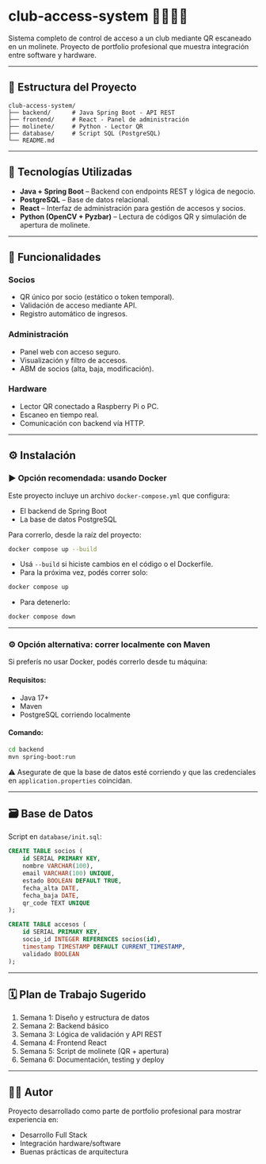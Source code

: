 
# club-access-system 🏋️‍♂️📱🔐

Sistema completo de control de acceso a un club mediante QR escaneado en un molinete. Proyecto de portfolio profesional que muestra integración entre software y hardware.

---

## 🧱 Estructura del Proyecto

```
club-access-system/
├── backend/      # Java Spring Boot - API REST
├── frontend/     # React - Panel de administración
├── molinete/     # Python - Lector QR
├── database/     # Script SQL (PostgreSQL)
└── README.md
```

---

## 🧰 Tecnologías Utilizadas

- **Java + Spring Boot** – Backend con endpoints REST y lógica de negocio.
- **PostgreSQL** – Base de datos relacional.
- **React** – Interfaz de administración para gestión de accesos y socios.
- **Python (OpenCV + Pyzbar)** – Lectura de códigos QR y simulación de apertura de molinete.

---

## 🚀 Funcionalidades

### Socios
- QR único por socio (estático o token temporal).
- Validación de acceso mediante API.
- Registro automático de ingresos.

### Administración
- Panel web con acceso seguro.
- Visualización y filtro de accesos.
- ABM de socios (alta, baja, modificación).

### Hardware
- Lector QR conectado a Raspberry Pi o PC.
- Escaneo en tiempo real.
- Comunicación con backend vía HTTP.

---

## ⚙️ Instalación

### ▶️ Opción recomendada: usando Docker

Este proyecto incluye un archivo `docker-compose.yml` que configura:

- El backend de Spring Boot
- La base de datos PostgreSQL

Para correrlo, desde la raíz del proyecto:

```bash
docker compose up --build
```

- Usá `--build` si hiciste cambios en el código o el Dockerfile.
- Para la próxima vez, podés correr solo:

```bash
docker compose up
```

- Para detenerlo:

```bash
docker compose down
```

---

### ⚙️ Opción alternativa: correr localmente con Maven

Si preferís no usar Docker, podés correrlo desde tu máquina:

#### Requisitos:

- Java 17+
- Maven
- PostgreSQL corriendo localmente

#### Comando:

```bash
cd backend
mvn spring-boot:run
```

⚠️ Asegurate de que la base de datos esté corriendo y que las credenciales en `application.properties` coincidan.

---

## 🗃️ Base de Datos

Script en `database/init.sql`:

```sql
CREATE TABLE socios (
    id SERIAL PRIMARY KEY,
    nombre VARCHAR(100),
    email VARCHAR(100) UNIQUE,
    estado BOOLEAN DEFAULT TRUE,
    fecha_alta DATE,
    fecha_baja DATE,
    qr_code TEXT UNIQUE
);

CREATE TABLE accesos (
    id SERIAL PRIMARY KEY,
    socio_id INTEGER REFERENCES socios(id),
    timestamp TIMESTAMP DEFAULT CURRENT_TIMESTAMP,
    validado BOOLEAN
);
```

---

## 🗓️ Plan de Trabajo Sugerido

1. Semana 1: Diseño y estructura de datos
2. Semana 2: Backend básico
3. Semana 3: Lógica de validación y API REST
4. Semana 4: Frontend React
5. Semana 5: Script de molinete (QR + apertura)
6. Semana 6: Documentación, testing y deploy

---

## 👩‍💻 Autor

Proyecto desarrollado como parte de portfolio profesional para mostrar experiencia en:
- Desarrollo Full Stack
- Integración hardware/software
- Buenas prácticas de arquitectura
